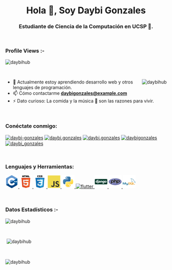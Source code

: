 <h1 align="center">Hola 👋, Soy Daybi Gonzales</h1>
<h3 align="center">Estudiante de Ciencia de la Computación en UCSP 🌟.</h3>

<br>

<p align="right"> <h3>Profile Views :-</h3> <img src="https://komarev.com/ghpvc/?username=daybihub&label=Profile%20views&color=0e75b6&style=flat"
    alt="daybihub" /> 
  </p>

<br>

<p><img align="right" src="https://github.com/Adam-pw/Adam-pw/blob/main/animation_500_kxa883sd.gif" alt="daybihub" /></p>

- 🌱 Actualmente estoy aprendiendo desarrollo web y otros lenguajes de programación.
- 📫 Cómo contactarme **daybigonzales@example.com**
- ⚡ Dato curioso: La comida y la música 🎵 son las razones para vivir.

<br>

<h3 align="left">Conéctate conmigo:</h3>
<p align="left">
  <a href="https://www.linkedin.com/in/daybi-gonzales/" target="blank"><img align="center"
      src="https://raw.githubusercontent.com/rahuldkjain/github-profile-readme-generator/master/src/images/icons/Social/linked-in-alt.svg"
      alt="daybi-gonzales" height="30" width="40" /></a>
  <a href="https://fb.com/daybi.gonzales" target="blank"><img align="center"
      src="https://raw.githubusercontent.com/rahuldkjain/github-profile-readme-generator/master/src/images/icons/Social/facebook.svg"
      alt="daybi.gonzales" height="30" width="40" /></a>
  <a href="https://instagram.com/daybi.gonzales" target="blank"><img align="center"
      src="https://raw.githubusercontent.com/rahuldkjain/github-profile-readme-generator/master/src/images/icons/Social/instagram.svg"
      alt="daybi.gonzales" height="30" width="40" /></a>
  <a href="https://www.hackerrank.com/daybigonzales" target="blank"><img align="center"
      src="https://raw.githubusercontent.com/rahuldkjain/github-profile-readme-generator/master/src/images/icons/Social/hackerrank.svg"
      alt="daybigonzales" height="30" width="40" /></a>
 <a href="https://twitter.com/daybi_gonzales" target="blank"><img align="center"
      src="https://raw.githubusercontent.com/rahuldkjain/github-profile-readme-generator/master/src/images/icons/Social/twitter.svg"
      alt="daybi_gonzales" height="30" width="40" /></a>
</p>

<br>

<h3 align="left">Lenguajes y Herramientas:</h3>
<p align="left"> 
  <a href="https://www.w3schools.com/cpp/" target="_blank" rel="noreferrer"> <img src="https://raw.githubusercontent.com/devicons/devicon/master/icons/cplusplus/cplusplus-original.svg" alt="cplusplus" width="40" height="40" /> </a>
  <a href="https://www.w3schools.com/html/" target="_blank" rel="noreferrer"> <img src="https://raw.githubusercontent.com/devicons/devicon/master/icons/html5/html5-original-wordmark.svg" alt="html5" width="40" height="40" /> </a>
  <a href="https://www.w3schools.com/css/" target="_blank" rel="noreferrer"> <img src="https://raw.githubusercontent.com/devicons/devicon/master/icons/css3/css3-original-wordmark.svg" alt="css3" width="40" height="40" /> </a>
  <a href="https://www.javascript.com/" target="_blank" rel="noreferrer"> <img src="https://raw.githubusercontent.com/devicons/devicon/master/icons/javascript/javascript-original.svg" alt="javascript" width="40" height="40" /> </a>
  <a href="https://www.python.org/" target="_blank" rel="noreferrer"> <img src="https://raw.githubusercontent.com/devicons/devicon/master/icons/python/python-original.svg" alt="python" width="40" height="40" /> </a>
  <a href="https://flutter.dev/" target="_blank" rel="noreferrer"> <img src="https://www.vectorlogo.zone/logos/flutterio/flutterio-icon.svg" alt="flutter" width="40" height="40" /> </a>
  <a href="https://www.djangoproject.com/" target="_blank" rel="noreferrer"> <img src="https://raw.githubusercontent.com/devicons/devicon/master/icons/django/django-original.svg" alt="django" width="40" height="40" /> </a>
  <a href="https://www.php.net/" target="_blank" rel="noreferrer"> <img src="https://raw.githubusercontent.com/devicons/devicon/master/icons/php/php-original.svg" alt="php" width="40" height="40" /> </a>
  <a href="https://www.mysql.com/" target="_blank" rel="noreferrer"> <img src="https://raw.githubusercontent.com/devicons/devicon/master/icons/mysql/mysql-original-wordmark.svg" alt="mysql" width="40" height="40" /> </a>
</p>

<br>

<h3>Datos Estadísticos :-</h3>
<p><img align="center"
    src="https://github-readme-stats.vercel.app/api/top-langs?username=daybihub&show_icons=true&locale=en&bg_color=0d1117&text_color=ffffff&layout=compact"
    alt="daybihub" 
    bg_color=#808080/></p>

<br>

<p>&nbsp;<img align="center" src="https://github-readme-stats.vercel.app/api?username=daybihub&show_icons=true&locale=en&bg_color=0d1117&text_color=ffffff&repo=convoychat"
    alt="daybihub" /></p>

<br>

<p><img align="center" src="https://github-readme-streak-stats.herokuapp.com/?user=daybihub&theme=dark&background=0d1117&date_format=M%20j%5B%2C%20Y%5D" alt="daybihub" /></p>
      
<p align="left"> <a href="https://twitter.com/" target="blank"><img
      src="https://img.shields.io/twitter/follow/?logo=twitter&style=for-the-badge" alt="" /></a> </p>
